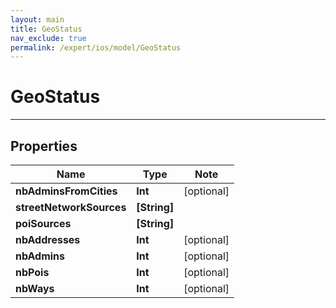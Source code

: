 ```yaml
---
layout: main
title: GeoStatus
nav_exclude: true
permalink: /expert/ios/model/GeoStatus
---
```


# GeoStatus

---

## Properties

Name | Type | Note
---- | ---- | ----
**nbAdminsFromCities** | **Int** | [optional] 
**streetNetworkSources** | **[String]** | 
**poiSources** | **[String]** | 
**nbAddresses** | **Int** | [optional] 
**nbAdmins** | **Int** | [optional] 
**nbPois** | **Int** | [optional] 
**nbWays** | **Int** | [optional] 

